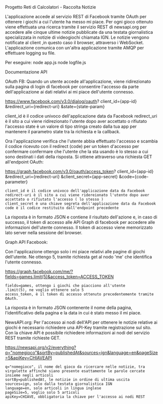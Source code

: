 Progetto Reti di Calcolatori - Raccolta Notizie

L'applicazione accede al servizio REST di Facebook tramite OAuth
per ottenere i giochi a cui l'utente ha messo mi piace. Per ogni gioco 
ottenuto viene effettuata una ricerca tramite il servizio REST di newsapi.org
per accedere alle cinque ultime notizie pubblicate da una testata giornalistica 
specializzata in notizie di videogiochi chiamata IGN. Le notizie vengono notificate al client
,in questo caso il browser, attraverso i WebSocket. L'applicazione comunica 
con un'altra applicazione tramite AMQP per effettuare logging su file.

Per eseguire:
node app.js
node logfile.js

Documentazione API

OAuth FB:
Quando un utente accede all'applicazione, viene ridirezionato sulla pagina di login di facebook
per consentire l'accesso da parte dell'applicazione ai dati relativi ai mi piace dell'utente connesso.

https://www.facebook.com/v3.0/dialog/oauth?
  client_id={app-id}
  &redirect_uri={redirect-uri}
  &state={state-param}

  client_id è il codice univoco dell'applicazione data da Facebook
  redirect_uri è il sito a cui viene ridirezionato l'utente dopo aver accettato o rifiutato l'accesso
  state è un valore di tipo stringa creato dalla tua app per mantenere il parametro state tra la richiesta e la callback.
  
Ora l'applicazione verifica che l'utente abbia effettuato l'accesso e scambia il codice ricevuto con il redirect
(code) per un token d'accesso per confermare confermare che l'utente che la sta usando è lo stesso a cui sono destinati i dati della risposta.
Si ottiene attraverso una richiesta GET all'endpoint OAuth:

https://graph.facebook.com/v3.0/oauth/access_token?
	client_id={app-id}
	&redirect_uri={redirect-uri}
	&client_secret={app-secret}
	&code={code-parameter}
	
	client_id è il codice univoco dell'applicazione data da Facebook
	redirect-uri è il sito a cui viene ridereionato l'utente dopo aver accettato o rifiutato l'accesso ( lo stesso )
	client_secret è una chiave segreta dell'applicazione data da Facebook
	code è il codice restituito dall'endpoint precedente
	
La risposta è in formato JSON e contiene il risultato dell'azione e, in caso di successo, il token di accesso alle API
Graph di facebook per accedere alle informazioni dell'utente connesso.
Il token di accesso viene memorizzato lato server nella sessione del browser.


Graph API Facebook:

Con l'applicazione ottengo solo i mi piace relativi alle pagine di giochi dell'utente.
Ne ottengo 5, tramite richiesta get al nodo 'me' che identifica l'utente connesso.

https://graph.facebook.com/me/?fields=games.limit(5)&access_token=ACCESS_TOKEN
	
	fields=games, ottengo i giochi che piacciono all'utente
	.limit(5), ne voglio ottenere solo 5
	access_token, è il token di accesso ottenuto precedentemente tramite OAuth.
	
La risposta è in formato JSON contenente il nome della pagina, l'identificativo della pagina e la data in cui è stato
messo il mi piace.

NewsAPI.org:
Per l'accesso ai nodi dell'API per ottenere le notizie relative ai giochi è necessario richiedere una API-Key tramite 
registrazione sul sito.
Con la chiave API è possibile richiedere informazioni ai nodi del servizio REST tramite richieste GET.

https://newsapi.org/v2/everything?q="nomegioco"&sortBy=publishedAt&sources=ign&language=en&pageSize=5&apiKey=CHIAVEAPI

	q="nomegioco", il nome del gioco da ricercare nelle notizie, tra virgolette affinché siano presente esattamente le parole cercate insieme negli articoli
	sortBy=publishedAt, le notizie in ordine di ultima uscita
	sources=ign, solo dalla testata giornalistica IGN
	language=en, solo articoli in lingua inglese
	pageSize=5, voglio solo 5 articoli
	apiKey=CHIAVE, obbligatoria la chiave per l'accesso ai nodi REST
